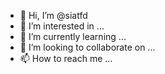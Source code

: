 - 👋 Hi, I’m @siatfd
- 👀 I’m interested in ...
- 🌱 I’m currently learning ...
- 💞️ I’m looking to collaborate on ...
- 📫 How to reach me ...

<!---
siatfd/siatfd is a ✨ special ✨ repository because its `README.md` (this file) appears on your GitHub profile.
You can click the Preview link to take a look at your changes.
--->
